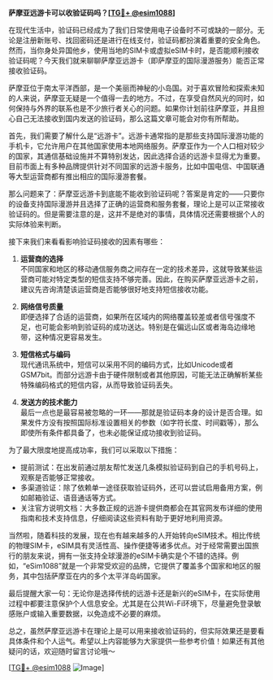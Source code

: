 **萨摩亚远游卡可以收验证码吗？[[TG💪+ @esim1088](https://t.me/s/esim1088)]**

在现代生活中，验证码已经成为了我们日常使用电子设备时不可或缺的一部分。无论是注册新账号、找回密码还是进行在线支付，验证码都扮演着重要的安全角色。然而，当你身处异国他乡，使用当地的SIM卡或虚拟eSIM卡时，是否能顺利接收验证码呢？今天我们就来聊聊萨摩亚远游卡（即萨摩亚的国际漫游服务）能否正常接收验证码。

萨摩亚位于南太平洋西部，是一个美丽而神秘的小岛国。对于喜欢冒险和探索未知的人来说，萨摩亚无疑是一个值得一去的地方。不过，在享受自然风光的同时，如何保持与外界的联系也是不少旅行者关心的问题。如果你计划前往萨摩亚，并且担心自己无法接收到国内发送的验证码，那么这篇文章可能会对你有所帮助。

首先，我们需要了解什么是“远游卡”。远游卡通常指的是那些支持国际漫游功能的手机卡，它允许用户在其他国家使用本地网络服务。萨摩亚作为一个人口相对较少的国家，其通信基础设施并不算特别发达，因此选择合适的远游卡显得尤为重要。目前市面上有多种品牌提供针对不同国家的远游卡服务，比如中国电信、中国联通等大型运营商都有推出相应的国际漫游套餐。

那么问题来了：萨摩亚远游卡到底能不能收到验证码呢？答案是肯定的——只要你的设备支持国际漫游并且选择了正确的运营商和服务套餐，理论上是可以正常接收验证码的。但是需要注意的是，这并不是绝对的事情，具体情况还需要根据个人的实际体验来判断。

接下来我们来看看影响验证码接收的因素有哪些：

1. **运营商的选择**  
   不同国家和地区的移动通信服务商之间存在一定的技术差异，这就导致某些运营商可能对特定类型的短信支持不够完善。因此，在购买萨摩亚远游卡之前，建议先咨询清楚该运营商是否能够很好地支持短信接收功能。

2. **网络信号质量**  
   即便选择了合适的运营商，如果所在区域内的网络覆盖较差或者信号强度不足，也可能会影响到验证码的成功送达。特别是在偏远山区或者海岛边缘地带，这种情况更容易发生。

3. **短信格式与编码**  
   现代通讯系统中，短信可以采用不同的编码方式，比如Unicode或者GSM7bit。而部分远游卡由于硬件限制或者其他原因，可能无法正确解析某些特殊编码格式的短信内容，从而导致验证码丢失。

4. **发送方的技术能力**  
   最后一点也是最容易被忽略的一环——那就是验证码本身的设计是否合理。如果发件方没有按照国际标准设置相关的参数（如字符长度、时间戳等），那么即使所有条件都具备了，也未必能保证成功接收到验证码。

为了最大限度地提高成功率，我们可以采取以下措施：

- 提前测试：在出发前通过朋友帮忙发送几条模拟验证码到自己的手机号码上，观察是否能够正常接收。
- 多渠道验证：除了依赖单一途径获取验证码外，还可以尝试启用备用方案，例如邮箱验证、语音通话等方式。
- 关注官方说明文档：大多数正规的远游卡提供商都会在其官网发布详细的使用指南和技术支持信息，仔细阅读这些资料有助于更好地利用资源。

当然啦，随着科技的发展，现在也有越来越多的人开始转向eSIM技术。相比传统的物理SIM卡，eSIM具有灵活性高、操作便捷等诸多优点。对于经常需要出国旅行的朋友来说，拥有一张支持全球漫游的eSIM卡确实是个不错的选择。例如，“eSim1088”就是一个非常受欢迎的品牌，它提供了覆盖多个国家和地区的服务，其中包括萨摩亚在内的多个太平洋岛屿国家。

最后提醒大家一句：无论你是选择传统的远游卡还是新兴的eSIM卡，在实际使用过程中都要注意保护个人信息安全。尤其是在公共Wi-Fi环境下，尽量避免登录敏感账户或输入重要数据，以免造成不必要的麻烦。

总之，虽然萨摩亚远游卡在理论上是可以用来接收验证码的，但实际效果还是要看具体条件和个人运气。希望以上内容能够为大家提供一些参考价值！如果还有其他疑问的话，欢迎随时留言讨论哦～

[[TG💪+ @esim1088](https://t.me/s/esim1088) ![Image](https://i.postimg.cc/4NQfJmqS/Snipaste-2025-05-13-00-14-12.png)]